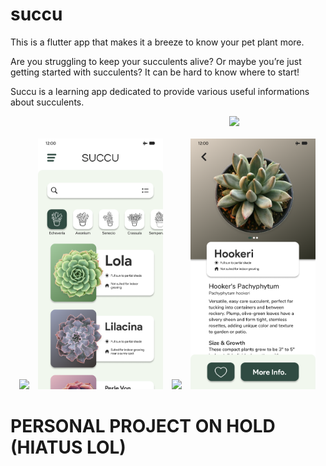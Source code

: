 # succu
This is a flutter app that makes it a breeze to know your pet plant more.

Are you struggling to keep your succulents alive? Or maybe you’re just getting started with succulents? It can be hard to know where to start!

Succu is a learning app dedicated to provide various useful informations about succulents.

<div>&emsp;&emsp;&emsp;&emsp;&emsp;&emsp;&emsp;&emsp;&emsp;&emsp;&emsp;&emsp;&emsp;&emsp;&emsp;&emsp;&emsp;&emsp;&emsp;&emsp;&emsp;&emsp;&emsp;&emsp;&emsp;<img src="UI%20Design/Logo.png" width="100"></div><br>
<div>&emsp;<img src="UI%20Design/Splash_Art.png" width="200">&emsp;<img src="UI%20Design/Main_Menu.png" width="200">&emsp;<img src="UI%20Design/Side_Menu.png" width="200">&emsp;<img src="UI%20Design/Item_View.png" width="200"></div>


# PERSONAL PROJECT ON HOLD (HIATUS LOL)
